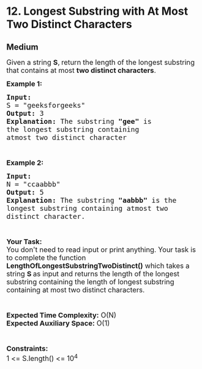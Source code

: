 # 12. Longest Substring with At Most Two Distinct Characters
## Medium 
<div class="problem-statement">
                <p></p><p><span style="font-size:18px">Given a string <strong>S</strong>,<strong>&nbsp;</strong>return&nbsp;the length of the longest substring that contains at most&nbsp;<strong>two distinct characters</strong>.</span></p>

<p><span style="font-size:18px"><strong>Example 1:</strong></span></p>

<pre><span style="font-size:18px"><strong>Input: 
</strong>S = "geeksforgeeks"
<strong>Output: </strong>3
</span><strong><span style="font-size:18px">Explanation:&nbsp;</span></strong><span style="font-size:18px">The substring <strong>"gee"</strong>&nbsp;is 
the longest substring containing 
atmost two distinct character</span>
</pre>

<p>&nbsp;</p>

<p><span style="font-size:18px"><strong>Example 2:</strong></span></p>

<pre><span style="font-size:18px"><strong>Input:</strong>
N = "ccaabbb"
<strong>Output: </strong>5
</span><strong><span style="font-size:18px">Explanation:&nbsp;</span></strong><span style="font-size:18px">The substring <strong>"aabbb"</strong>&nbsp;is the 
longest substring containing atmost two 
distinct character.</span>
</pre>

<p>&nbsp;</p>

<p><span style="font-size:18px"><strong>Your Task:&nbsp;&nbsp;</strong><br>
You don't need to read input or print anything. Your task is to complete the function <strong>LengthOfLongestSubstringTwoDistinct</strong><strong>()</strong>&nbsp;which takes a string&nbsp;<strong>S</strong><strong>&nbsp;</strong>as input&nbsp;and returns the length of the longest substring containing the length of longest substring containing at most two distinct characters.</span></p>

<p>&nbsp;</p>

<p><span style="font-size:18px"><strong>Expected Time Complexity:</strong> O(N)<br>
<strong>Expected Auxiliary Space:</strong> O(1)</span></p>

<p>&nbsp;</p>

<p><span style="font-size:18px"><strong>Constraints:</strong><br>
1 &lt;= S.length() &lt;= 10<sup>4</sup></span></p>
 <p></p>
            </div>